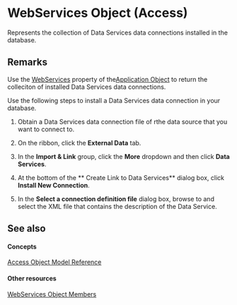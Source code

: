 
# WebServices Object (Access)

Represents the collection of Data Services data connections installed in the database.


## Remarks

Use the [WebServices](fed37107-137f-a2c6-96ba-1a97d3c9780a.md) property of the[Application Object](aefb0713-97e6-e2c7-e530-8fd2e1316a55.md) to return the colleciton of installed Data Services data connections.

Use the following steps to install a Data Services data connection in your database.


1. Obtain a Data Services data connection file of rthe data source that you want to connect to.
    
2. On the ribbon, click the  **External Data** tab.
    
3. In the  **Import &amp; Link** group, click the **More** dropdown and then click **Data Services**.
    
4. At the bottom of the ** Create Link to Data Services** dialog box, click **Install New Connection**.
    
5. In the  **Select a connection definition file** dialog box, browse to and select the XML file that contains the description of the Data Service.
    

## See also


#### Concepts


[Access Object Model Reference](2de134a4-6c5c-d2a3-8377-f4dd973ba650.md)
#### Other resources


[WebServices Object Members](57eb2848-d671-260e-f09d-67e6e313fb22.md)